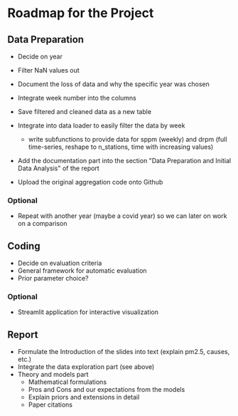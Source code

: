 # Roadmap for the Project

## Data Preparation
- Decide on year
- Filter NaN values out
- Document the loss of data and why the specific year was chosen 
- Integrate week number into the columns
- Save filtered and cleaned data as a new table

- Integrate into data loader to easily filter the data by week
    - write subfunctions to provide data for sppm (weekly) and drpm (full time-series,
    reshape to n_stations, time with increasing values)
- Add the documentation part into the section "Data Preparation
    and Initial Data Analysis" of the report
- Upload the original aggregation code onto Github

### Optional
- Repeat with another year (maybe a covid year) so we can later on work on a comparison


## Coding
- Decide on evaluation criteria
- General framework for automatic evaluation
- Prior parameter choice?

### Optional
- Streamlit application for interactive visualization

## Report
- Formulate the Introduction of the slides into text (explain pm2.5, causes, etc.)
- Integrate the data exploration part (see above)
- Theory and models part
    - Mathematical formulations
    - Pros and Cons and our expectations from the models
    - Explain priors and extensions in detail
    - Paper citations